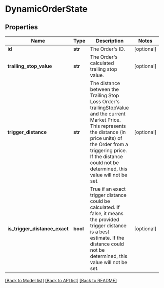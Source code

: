 # DynamicOrderState

## Properties
Name | Type | Description | Notes
------------ | ------------- | ------------- | -------------
**id** | **str** | The Order&#39;s ID. | [optional] 
**trailing_stop_value** | **str** | The Order&#39;s calculated trailing stop value. | [optional] 
**trigger_distance** | **str** | The distance between the Trailing Stop Loss Order&#39;s trailingStopValue and the current Market Price. This represents the distance (in price units) of the Order from a triggering price. If the distance could not be determined, this value will not be set. | [optional] 
**is_trigger_distance_exact** | **bool** | True if an exact trigger distance could be calculated. If false, it means the provided trigger distance is a best estimate. If the distance could not be determined, this value will not be set. | [optional] 

[[Back to Model list]](../README.md#documentation-for-models) [[Back to API list]](../README.md#documentation-for-api-endpoints) [[Back to README]](../README.md)


